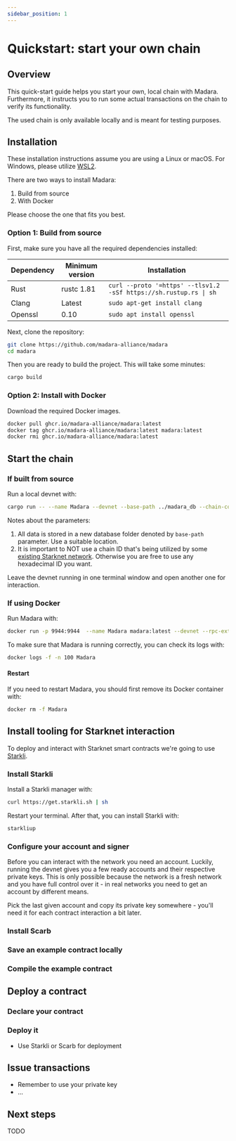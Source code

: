 ```yaml
---
sidebar_position: 1
---
```


# Quickstart: start your own chain

## Overview

This quick-start guide helps you start your own, local chain with Madara. Furthermore, it instructs you to run some actual transactions on the chain to verify its functionality.

The used chain is only available locally and is meant for testing purposes.

## Installation

These installation instructions assume you are using a Linux or macOS. For Windows, please utilize [WSL2](https://learn.microsoft.com/en-us/windows/wsl/).

There are two ways to install Madara:
1. Build from source
1. With Docker

Please choose the one that fits you best.

### Option 1: Build from source

First, make sure you have all the required dependencies installed:

| Dependency | Minimum version    | Installation                                                      |
| ---------- | ---------- | ----------------------------------------------------------------- |
| Rust       | rustc 1.81 | `curl --proto '=https' --tlsv1.2 -sSf https://sh.rustup.rs \| sh` |
| Clang      | Latest     | `sudo apt-get install clang`                                      |
| Openssl    | 0.10       | `sudo apt install openssl`                                        |

Next, clone the repository:
```bash
git clone https://github.com/madara-alliance/madara
cd madara
```

Then you are ready to build the project. This will take some minutes:
```bash
cargo build
```

### Option 2: Install with Docker

Download the required Docker images.

```bash
docker pull ghcr.io/madara-alliance/madara:latest
docker tag ghcr.io/madara-alliance/madara:latest madara:latest
docker rmi ghcr.io/madara-alliance/madara:latest
```

## Start the chain

### If built from source

Run a local devnet with:
```bash
cargo run -- --name Madara --devnet --base-path ../madara_db --chain-config-override=chain_id=abcabc
```

Notes about the parameters:
1. All data is stored in a new database folder denoted by `base-path` parameter. Use a suitable location.
1. It is important to NOT use a chain ID that's being utilized by some [existing Starknet network](https://github.com/starknet-io/starknet.js/blob/8fb2193462b5bb743f551cdec631d5923f09e657/src/constants.ts#L44). Otherwise you are free to use any hexadecimal ID you want.

Leave the devnet running in one terminal window and open another one for interaction.

### If using Docker

Run Madara with:
```bash
docker run -p 9944:9944  --name Madara madara:latest --devnet --rpc-external
```

To make sure that Madara is running correctly, you can check its logs with:
```bash
docker logs -f -n 100 Madara
```

#### Restart

If you need to restart Madara, you should first remove its Docker container with:
```bash
docker rm -f Madara
```

## Install tooling for Starknet interaction

To deploy and interact with Starknet smart contracts we're going to use [Starkli](https://book.starkli.rs/).

### Install Starkli

Install a Starkli manager with:
```bash
curl https://get.starkli.sh | sh
```

Restart your terminal. After that, you can install Starkli with:
```bash
starkliup
```

### Configure your account and signer

Before you can interact with the network you need an account. Luckily, running the devnet gives you a few ready accounts and their respective private keys. This is only possible because the network is a fresh network and you have full control over it - in real networks you need to get an account by different means.

Pick the last given account and copy its private key somewhere - you'll need it for each contract interaction a bit later.

### Install Scarb

### Save an example contract locally

### Compile the example contract

## Deploy a contract

### Declare your contract

### Deploy it

- Use Starkli or Scarb for deployment

## Issue transactions

- Remember to use your private key
- ...

## Next steps

TODO